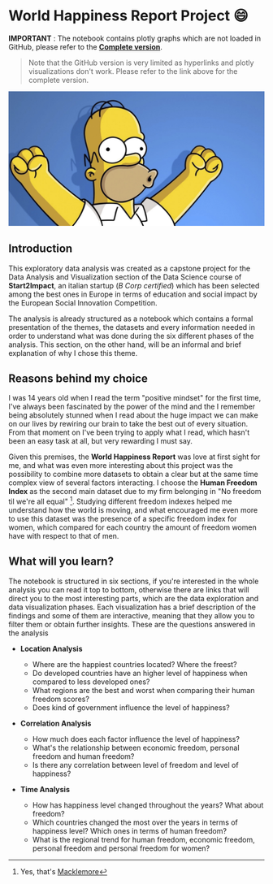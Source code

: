 # World Happiness Report Project :smile:

**IMPORTANT** : The notebook contains plotly graphs which are not loaded in GitHub, please refer to the **[Complete version](https://www.kaggle.com/code/fabio98/exploratory-data-analysis-python)**.

> Note that the GitHub version is very limited as hyperlinks and plotly visualizations don't work. Please refer to the link above for the complete version.
> 
![](./happyhomer.jpg)

## Introduction

This exploratory data analysis was created as a capstone project for the Data Analysis and Visualization section of the Data Science course of **Start2Impact**, an italian startup (*B Corp certified*) which has been selected among the best ones in Europe in terms of education and social impact by the European Social Innovation Competition.

The analysis is already structured as a notebook which contains a formal presentation of the themes, the datasets and every information needed in order to understand what was done during the six different phases of the analysis. This section, on the other hand, will be an informal and brief explanation of why I chose this theme.

## Reasons behind my choice

I was 14 years old when I read the term "positive mindset" for the first time, I've always been fascinated by the power of the mind and the I remember being absolutely stunned when I read about the huge impact we can make on our lives by rewiring our brain to take the best out of every situation.
From that moment on I've been trying to apply what I read, which hasn't been an easy task at all, but very rewarding I must say.

Given this premises, the **World Happiness Report** was love at first sight for me, and what was even more interesting about this project was the possibility to combine more datasets to obtain a clear but at the same time complex view of several factors interacting. I choose the **Human Freedom Index** as the second main dataset due to my firm belonging in "No freedom til we're all equal" [^1]. Studying different freedom indexes helped me understand how the world is moving, and what encouraged me even more to use this dataset was the presence of a specific freedom index for women, which compared for each country the amount of freedom women have with respect to that of men. 

## What will you learn?
The notebook is structured in six sections, if you're interested in the whole analysis you can read it top to bottom, otherwise there are links that will direct you to the most interesting parts, which are the data exploration and data visualization phases. Each visualization has a brief description of the findings and some of them are interactive, meaning that they allow you to filter them or obtain further insights. These are the questions answered in the analysis

- **Location Analysis**

  * Where are the happiest countries located? Where the freest?
  * Do developed countries have an higher level of happiness when compared to less developed ones?
  * What regions are the best and worst when comparing their human freedom scores? 
  * Does kind of government influence the level of happiness? 

- **Correlation Analysis**

  * How much does each factor influence the level of happiness? 
  * What's the relationship between economic freedom, personal freedom and human freedom? 
  * Is there any correlation between level of freedom and level of happiness? 

- **Time Analysis**

  * How has happiness level changed throughout the years? What about freedom?
  * Which countries changed the most over the years in terms of happiness level? Which ones in terms of human freedom?
  * What is the regional trend for human freedom, economic freedom, personal freedom and personal freedom for women? 



[^1]: Yes, that's [Macklemore](https://www.youtube.com/watch?v=hlVBg7_08n0)


